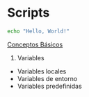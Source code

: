 # Scripts
```bash
echo "Hello, World!"
```
[Conceptos Básicos](https://5ssz.github.io/Scripts/ConceptosBasicos/Variables)
1. Variables
- Variables locales
- Variables de entorno
- Variables predefinidas

